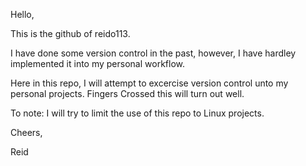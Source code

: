 Hello,

This is the github of reido113.

I have done some version control in the past, however, I have hardley implemented it into my personal workflow.

Here in this repo, I will attempt to excercise version control unto my personal projects. Fingers Crossed this will turn out well.

To note: I will try to limit the use of this repo to Linux projects.

Cheers,

Reid

<!---
reido113/reido113 is a ✨ special ✨ repository because its `README.md` (this file) appears on your GitHub profile.
You can click the Preview link to take a look at your changes.
--->
